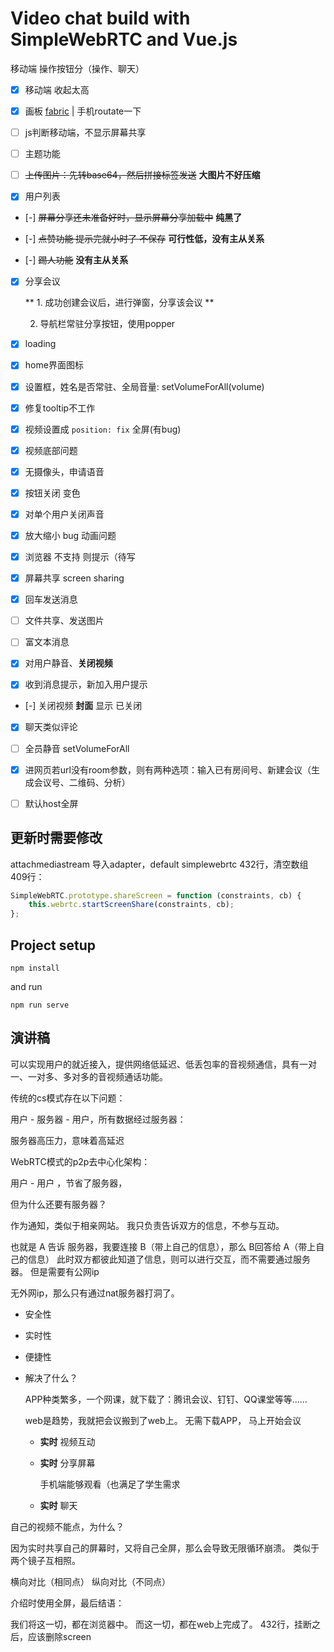 # Video chat build with SimpleWebRTC and Vue.js

移动端 操作按钮分（操作、聊天）


+ [x] 移动端 收起太高

+ [x] 画板 [fabric](https://github.com/fabricjs/fabric.js) | 手机routate一下

+ [ ] js判断移动端，不显示屏幕共享

+ [ ] 主题功能

+ [ ] ~~上传图片：先转base64，然后拼接标签发送~~ **大图片不好压缩**

+ [x] 用户列表

+ [-] ~~屏幕分享还未准备好时，显示屏幕分享加载中~~ **纯黑了**

+ [-] ~~点赞功能 提示完就小时了 不保存~~ **可行性低，没有主从关系**

+ [-] ~~踢人功能~~ **没有主从关系**


+ [x] 分享会议 
   
  ** 1. 成功创建会议后，进行弹窗，分享该会议 **

   2. 导航栏常驻分享按钮，使用popper

+ [x] loading

+ [x] home界面图标

+ [x] 设置框，姓名是否常驻、全局音量: setVolumeForAll(volume)

+ [x] 修复tooltip不工作

+ [x] 视频设置成 `position: fix` 全屏(有bug)

+ [x] 视频底部问题

+ [x] 无摄像头，申请语音

+ [x] 按钮关闭 变色

+ [x] 对单个用户关闭声音

+ [x] 放大缩小 bug 动画问题

+ [x] 浏览器 不支持 则提示（待写

+ [x] 屏幕共享 screen sharing

+ [x] 回车发送消息

+ [ ] 文件共享、发送图片

+ [ ] 富文本消息

+ [x] 对用户静音、**关闭视频**

+ [x] 收到消息提示，新加入用户提示

+ [-] 关闭视频 **封面** 显示 已关闭

+ [x] 聊天类似评论

+ [ ] 全员静音 setVolumeForAll

+ [x] 进网页若url没有room参数，则有两种选项：输入已有房间号、新建会议（生成会议号、二维码、分析）

+ [ ] 默认host全屏

## 更新时需要修改

attachmediastream 导入adapter，default
simplewebrtc 432行，清空数组
409行：

```js
SimpleWebRTC.prototype.shareScreen = function (constraints, cb) {
    this.webrtc.startScreenShare(constraints, cb);
};
```

## Project setup
```
npm install
```
and run

```
npm run serve
```

## 演讲稿

可以实现用户的就近接入，提供网络低延迟、低丢包率的音视频通信，具有一对一、一对多、多对多的音视频通话功能。



传统的cs模式存在以下问题：

  用户 - 服务器 - 用户，所有数据经过服务器：

  服务器高压力，意味着高延迟

WebRTC模式的p2p去中心化架构：

  用户 - 用户 ，节省了服务器，

但为什么还要有服务器？

  作为通知，类似于相亲网站。 我只负责告诉双方的信息，不参与互动。

  也就是 A 告诉 服务器，我要连接 B（带上自己的信息），那么 B回答给 A（带上自己的信息）
  此时双方都彼此知道了信息，则可以进行交互，而不需要通过服务器。
  但是需要有公网ip

无外网ip，那么只有通过nat服务器打洞了。


- 安全性

- 实时性

- 便捷性

- 解决了什么？
  
  APP种类繁多，一个网课，就下载了：腾讯会议、钉钉、QQ课堂等等……

  web是趋势，我就把会议搬到了web上。
  无需下载APP，
  马上开始会议

  - **实时** 视频互动

  - **实时** 分享屏幕

    手机端能够观看（也满足了学生需求

  - **实时** 聊天

自己的视频不能点，为什么？

  因为实时共享自己的屏幕时，又将自己全屏，那么会导致无限循环崩溃。 类似于两个镜子互相照。

横向对比（相同点）
纵向对比（不同点）

介绍时使用全屏，最后结语：

我们将这一切，都在浏览器中。 而这一切，都在web上完成了。
  432行，挂断之后，应该删除screen